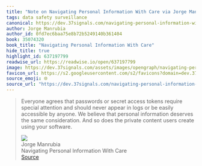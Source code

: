 ```yaml
---
title: "Note on Navigating Personal Information With Care via Jorge Manrubia"
tags: data safety surveillance
canonical: https://dev.37signals.com/navigating-personal-information-with-care/
author: Jorge Manrubia
author_id: 0fd7ec6baa75e8b72b5249140b361404
book: 35074320
book_title: "Navigating Personal Information With Care"
hide_title: true
highlight_id: 637197799
readwise_url: https://readwise.io/open/637197799
image: https://dev.37signals.com/assets/images/opengraph/navigating-personal-information-with-care.png
favicon_url: https://s2.googleusercontent.com/s2/favicons?domain=dev.37signals.com
source_emoji: 🌐
source_url: "https://dev.37signals.com/navigating-personal-information-with-care/#:~:text=Everyone%20agrees%20that,using%20your%20software."
---
```


> Everyone agrees that passwords or secret access tokens require special attention and should never appear in logs or be easily accessible by anyone. We believe that personal information deserves the same consideration. And so does the private content users create using your software.
> <div class="quoteback-footer"><div class="quoteback-avatar"><img class="mini-favicon" src="https://s2.googleusercontent.com/s2/favicons?domain=dev.37signals.com"></div><div class="quoteback-metadata"><div class="metadata-inner"><span style="display:none">FROM:</span><div aria-label="Jorge Manrubia" class="quoteback-author"> Jorge Manrubia</div><div aria-label="Navigating Personal Information With Care" class="quoteback-title"> Navigating Personal Information With Care</div></div></div><div class="quoteback-backlink"><a target="_blank" aria-label="go to the full text of this quotation" rel="noopener" href="https://dev.37signals.com/navigating-personal-information-with-care/#:~:text=Everyone%20agrees%20that,using%20your%20software." class="quoteback-arrow"> Source</a></div></div>
